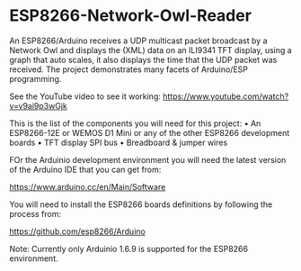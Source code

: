 # ESP8266-Network-Owl-Reader
An ESP8266/Arduino receives a UDP multicast packet broadcast by a Network Owl and displays the (XML) data on an
ILI9341 TFT display, using a graph that auto scales, it also displays the time that the UDP packet was received.
The project demonstrates many facets of Arduino/ESP programming.

See the YouTube video to see it working: https://www.youtube.com/watch?v=v9ai9p3wGjk

This is the list of the components you will need for this project:
• An ESP8266-12E or WEMOS D1 Mini or any of the other ESP8266 development boards
• TFT display SPI bus
• Breadboard & jumper wires

FOr the Arduinio development environment you will need the latest version of the Arduino IDE that you can get from:

https://www.arduino.cc/en/Main/Software

You will need to install the ESP8266 boards definitions by following the process from:

https://github.com/esp8266/Arduino

Note: Currently only Arduinio 1.6.9 is supported for the ESP8266 environment. 

